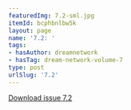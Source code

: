```yaml
---
featuredImg: 7.2-sml.jpg
itemId: bcphbnlbw5k
layout: page
name: '7.2: '
tags:
- hasAuthor: dreamnetwork
- hasTag: dream-network-volume-7
type: post
urlSlug: '7.2'
---
```

<a href="../files/pdfs/Volume_7/7.2-Dream-Network-Bulletin_Volume-7-Number-2.pdf" download="">Download issue 7.2</a>
